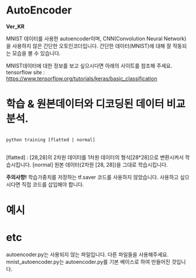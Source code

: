 # AutoEncoder
__Ver_KR__

MNIST 데이터를 사용한 autoencoder이며, CNN(Convolution Neural Network)을 사용하지 않은 간단한 오토인코더입니다.
간단한 데이터(MNIST)에 대해 잘 작동되는 모습을 볼 수 있습니다.


MNIST데이터에 대한 정보를 보고 싶으시다면 아래의 사이트를 참조해 주세요.
<br>tensorflow site : https://www.tensorflow.org/tutorials/keras/basic_classification



# 학습 & 원본데이터와 디코딩된 데이터 비교분석.
<pre>
<code>
python training [flatted | normal]
</code>
</pre>
[flatted] : [28,28]의 2차원 데이터를 1차원 데이터의 형식[28*28]으로 변환시켜서 학습시킵니다.
[normal] 원본 데이터(2차원 [28, 28])을 그대로 학습시킵니다.

__주의사항!__ 
학습가중치를 저장하는 tf.saver 코드를 사용하지 않았습니다. 
사용하고 싶으시다면 직접 코드를 삽입해야 합니다.


# 예시





# etc
autoencoder.py는 사용되지 않는 파일입니다. 다른 파일들을 사용해주세요.
mnist_autoencoder.py는 autoencoder.py를 기본 베이스로 하여 만들어진 것입니다.

